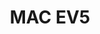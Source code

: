 ---
layout: gallery
title: MAC EV5
thumbnail: /galleryEV5/37.jpg
images:
    - /galleryEV5/1.jpg
    - /galleryEV5/2.jpg
    - /galleryEV5/3.jpg
    - /galleryEV5/4.jpg
    - /galleryEV5/5.jpg
    - /galleryEV5/6.jpg
    - /galleryEV5/7.jpg
    - /galleryEV5/8.jpg
    - /galleryEV5/9.jpg
    - /galleryEV5/10.jpg
    - /galleryEV5/11.JPG
    - /galleryEV5/12.JPG
    - /galleryEV5/13.JPG
    - /galleryEV5/14.JPG
    - /galleryEV5/15.JPG
    - /galleryEV5/16.JPG
    - /galleryEV5/17.JPG
    - /galleryEV5/18.JPG
    - /galleryEV5/19.jpg
    - /galleryEV5/20.jpg
    - /galleryEV5/21.JPG
    - /galleryEV5/22.JPG
    - /galleryEV5/23.jpg
    - /galleryEV5/24.JPG
    - /galleryEV5/25.JPG
    - /galleryEV5/26.jpg
    - /galleryEV5/27.JPG
    - /galleryEV5/28.jpg
    - /galleryEV5/29.JPEG
    - /galleryEV5/30.JPG
    - /galleryEV5/31.JPG
    - /galleryEV5/32.JPG
    - /galleryEV5/33.jpg
    - /galleryEV5/34.jpg
    - /galleryEV5/35.jpg
    - /galleryEV5/36.jpg
    - /galleryEV5/37.jpg
    - /galleryEV5/38.jpg
    - /galleryEV5/39.jpg
    - /galleryEV5/40.jpg
    - /galleryEV5/41.jpg
    - /galleryEV5/42.jpg
    - /galleryEV5/43.jpg
    - /galleryEV5/44.jpg
    - /galleryEV5/45.jpg
    - /galleryEV5/46.jpg
    - /galleryEV5/47.jpg
    - /galleryEV5/48.jpg
    - /galleryEV5/49.jpg
    - /galleryEV5/50.jpg
    - /galleryEV5/51.jpg
---